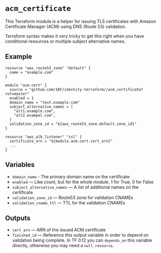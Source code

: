 # `acm_certificate`

This Terraform module is a helper for issuing TLS certificates with Amazon Certificate Manager (ACM) using DNS (Route 53) validation.

Terraform syntax makes it very tricky to get this right when you have conditional resources or multiple subject alternative names.

## Example

```hcl
resource "aws_route53_zone" "default" {
  name = "example.com"
}

module "acm-cert" {
  source = "github.com/18F/identity-terraform//acm_certificate?ref=master"
  enabled = 1
  domain_name = "test.example.com"
  subject_alternative_names = [
    "alt1.example.com",
    "alt2.exampel.com",
  ]
  validation_zone_id = "${aws_route53_zone.default.zone_id}"
}

resource "aws_alb_listener" "ssl" {
  certificate_arn = "${module.acm-cert.cert_arn}"
  ...
}
```

## Variables

- `domain_name` - The primary domain name on the certificate
- `enabled` — Like count, but for the whole module. 1 for True, 0 for False
- `subject_alternative_names` — A list of additional names on the certificate
- `validation_zone_id` — Route53 zone for validation CNAMEs
- `validation_cname_ttl` — TTL for the validation CNAMEs

## Outputs

- `cert_arn` — ARN of the issued ACM certificate
- `finished_id` — Reference this output variable in order to depend on
  validation being complete. In TF 0.12 you can `depends_on` this variable
  directly, otherwise you may need a `null_resource`.

